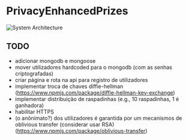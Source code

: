 # PrivacyEnhancedPrizes

![System Architecture](https://raw.githubusercontent.com/lucascudo/PrivacyEnhancedPrizes/main/PrivacyEnhancedPrizes.png)

## TODO
- adicionar mongodb e mongoose
- mover utilizadores hardcoded para o mongodb (com as senhas criptografadas)
- criar página e rota na api para registro de utilizadores
- implementar troca de chaves diffie-hellman (https://www.npmjs.com/package/diffie-hellman-key-exchange)
- implementar distribuição de raspadinhas (e.g., 10 raspadinhas, 1 é ganhadora)
- habilitar HTTPS
- (o anônimato?) dos utilizadores é garantida por um mecanismos de oblivious transfer (considerar usar RSA) (https://www.npmjs.com/package/oblivious-transfer)
